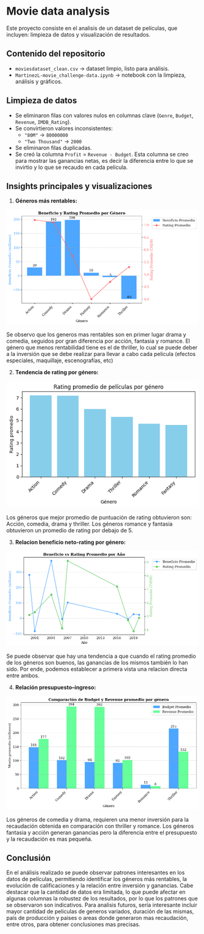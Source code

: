 # Movie data analysis

Este proyecto consiste en el analisis de un dataset de películas, que incluyen: limpieza de datos y visualización de resultados.

## Contenido del repositorio
- `moviesdataset_clean.csv` → dataset limpio, listo para análisis.
- `MartinezL-movie_challenge-data.ipynb` → notebook con la limpieza, análisis y gráficos.

## Limpieza de datos
- Se eliminaron filas con valores nulos en columnas clave (`Genre`, `Budget`, `Revenue`, `IMDB_Rating`).
- Se convirtieron valores inconsistentes:
  - `"80M"` → `80000000`
  - `"Two Thousand"` → `2000`
- Se eliminaron filas duplicadas.
- Se creó la columna `Profit` = `Revenue - Budget`. Esta columna se creo para mostrar las ganancias netas, es decir la diferencia entre lo que se invirtio y lo que se recaudo en cada pelicula.

## Insights principales y visualizaciones
1. **Géneros más rentables:**
   
![Ganancia y Rating promedio por genero](ganancia_rating_por_genero.png)

Se observo que los generos mas rentables son en primer lugar drama y comedia, seguidos por gran diferencia por acción, fantasia y romance. El género que menos rentabilidad tiene es el de thriller, lo cual se puede deber a la inversión que se debe realizar para llevar a cabo cada pelicula (efectos especiales, maquillaje, escenografías, etc)

2. **Tendencia de rating por género:** 

![Tendencia de rating por géneros](rating_por_genero.png)

Los géneros que mejor promedio de puntuación de rating obtuvieron son: Acción, comedia, drama y thriller. Los géneros romance y fantasia obtuvieron un promedio de rating por debajo de 5.
   
3. **Relacion beneficio neto-rating por género:** 

![Evolución de ratings y ganancias por año](evolucion_ganancia_rating_por_anio.png)

Se puede observar que hay una tendencia a que cuando el rating promedio de los géneros son buenos, las ganancias de los mismos también lo han sido. Por ende, podemos establecer a primera vista una relacion directa entre ambos.
   
4. **Relación presupuesto–ingreso:** 

![Relación presupuesto vs recaudación por género](comparacion_inversionvsrecaudacion_por_genero.png)

Los géneros de comedia y drama, requieren una menor inversión para la recaudación obtenida en comparación con thriller y romance. Los géneros fantasia y acción generan ganancias pero la diferencia entre el presupuesto y la recaudación es mas pequeña.

## Conclusión
En el análisis realizado se puede observar patrones interesantes en los datos de películas, permitiendo identificar los géneros más rentables, la evolución de calificaciones y la relación entre inversión y ganancias.
Cabe destacar que la cantidad de datos era limitada, lo que puede afectar en algunas columnas la robustez de los resultados, por lo que los patrones que se observaron son indicativos.
Para analisis futuros, sería interesante incluir mayor cantidad de peliculas de generos variados, duración de las mismas, país de producción y paises o areas donde generaron mas recaudación, entre otros, para obtener conclusiones mas precisas.
